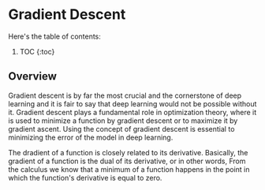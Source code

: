 # Gradient Descent


Here's the table of contents:

1. TOC
{:toc}

## Overview
Gradient descent is by far the most crucial and the cornerstone of deep learning and it is fair to say that deep learning would not be possible without it. Gradient descent plays a fundamental role in optimization theory, where it is used to minimize a function by gradient descent or to maximize it by gradient ascent. Using the concept of gradient descent is essential to minimizing the error of the model in deep learning.

The dradient of a function is closely related to its derivative. 
Basically, the gradient of a function is the dual of its derivative, or in other words,  From the calculus we know that a minimum of a function happens in the point in which the function's derivative is  equal to zero.
